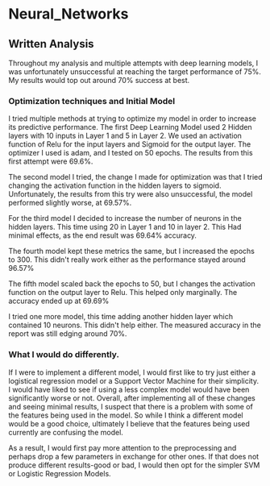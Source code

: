 # Neural_Networks

## Written Analysis
Throughout my analysis and multiple attempts with deep learning models, I was unfortunately unsuccessful at reaching the target performance of 75%. My results would top out around 70% success at best.

### Optimization techniques and Initial Model

I tried multiple methods at trying to optimize my model in order to increase its predictive performance. The first Deep Learning Model used 2 Hidden layers with 10 inputs in Layer 1 and 5 in Layer 2. We used an activation function of Relu for the input layers and Sigmoid for the output layer. The optimizer I used is adam, and I tested on 50 epochs. The results from this first attempt were 69.6%.

The second model I tried, the change I made for optimization was that I tried changing the activation function in the hidden layers to sigmoid. Unfortunately, the results from this try were also unsuccessful, the model performed slightly worse, at 69.57%.

For the third model I decided to increase the number of neurons in the hidden layers. This time using 20 in Layer 1 and 10 in layer 2. This Had minimal effects, as the end result was 69.64% accuracy.

The fourth model kept these metrics the same, but I increased the epochs to 300. This didn't really work either as the performance stayed around 96.57%

The fifth model scaled back the epochs to 50, but I changes the activation function on the output layer to Relu. This helped only marginally. The accuracy ended up at 69.69%

I tried one more model, this time adding another hidden layer which contained 10 neurons. This didn't help either. The measured accuracy in the report was still edging around 70%.

### What I would do differently.
If I were to implement a different model, I would first like to try just either a logistical regression model or a Support Vector Machine for their simplicity. I would have liked to see if using a less complex model would have been significantly worse or not. Overall, after implementing all of these changes and seeing minimal results, I suspect that there is a problem with some of the features being used in the model. So while I think a different model would be a good choice, ultimately I believe that the features being used currently are confusing the model.

As a result, I would first pay more attention to the preprocessing and perhaps drop a few parameters in exchange for other ones. If that does not produce different results-good or bad, I would then opt for the simpler SVM or Logistic Regression Models.